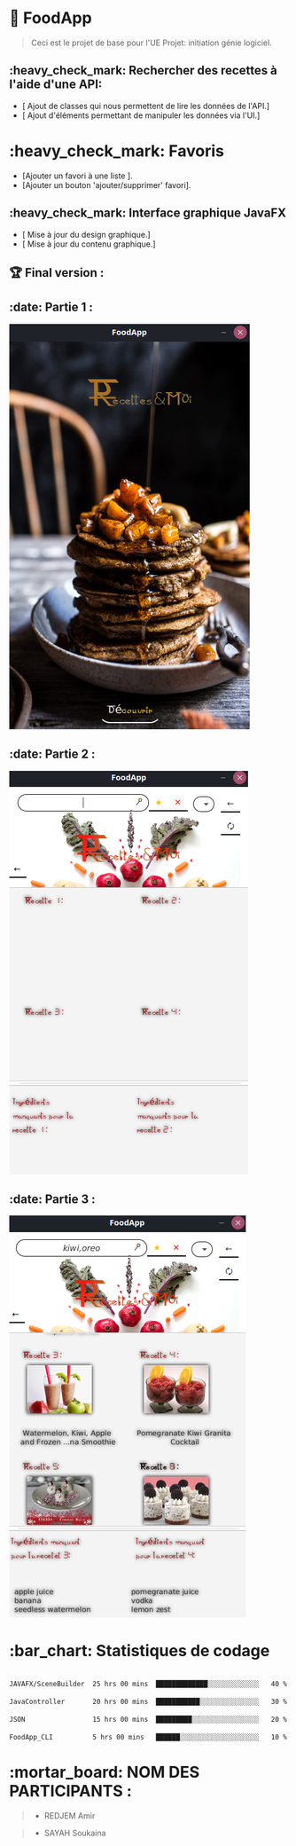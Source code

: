 # :watermelon: FoodApp

> Ceci est le projet de base pour l'UE Projet: initiation génie logiciel.

<h2> :heavy_check_mark: Rechercher des recettes à l'aide d'une API: </h2>

+ [ Ajout de classes qui nous permettent de lire les données de l'API.] <br>
+ [ Ajout d'éléments permettant de manipuler les données via l'UI.]

<h1> :heavy_check_mark: Favoris</h1>

+ [Ajouter un favori à une liste ].<br>
+ [Ajouter un bouton 'ajouter/supprimer' favori].

<h2> :heavy_check_mark: Interface graphique JavaFX </h2>

+ [ Mise à jour du design graphique.] <br>
+ [ Mise à jour du contenu graphique.]

<h2> 🏆 Final version :</h2>

<h2> :date: Partie 1 :</h2>

![alt text](./src/main/resources/Image/photo15.png?raw=true)

<h2> :date: Partie 2 :</h2>

![alt text](./src/main/resources/Image/photo16.png?raw=true)

<h2> :date: Partie 3 :</h2>

![alt text](./src/main/resources/Image/photo17.png?raw=true)

<h1> :bar_chart: Statistiques de codage </h1>

```

JAVAFX/SceneBuilder  25 hrs 00 mins  █████████████░░░░░░░░░░░░░   40 % 

JavaController       20 hrs 00 mins  ███████████░░░░░░░░░░░░░░░   30 %

JSON                 15 hrs 00 mins  █████████░░░░░░░░░░░░░░░░░   20 %

FoodApp_CLI          5 hrs 00 mins   ██████░░░░░░░░░░░░░░░░░░░░   10 % 

```

<h1> :mortar_board: NOM DES PARTICIPANTS : </h1>

> - REDJEM Amir 
 
> - SAYAH Soukaina

